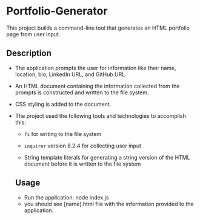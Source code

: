 # Portfolio-Generator

This project builds a command-line tool that generates an HTML portfolio page from user input.

## Description

* The application prompts the user for information like their name, location, bio, LinkedIn URL, and GitHub URL. 

* An HTML document containing the information collected from the prompts is constructed and written to the file system. 

* CSS styling is added to the document.

* The project used the  following tools and technologies to accomplish this:

  * `fs` for writing to the file system

  * `inquirer` version 8.2.4 for collecting user input

  * String template literals for generating a string version of the HTML document before it is written to the file system

  ## Usage

  * Run the application: node index.js
  * you should see [name].html file with the information provided to the application.